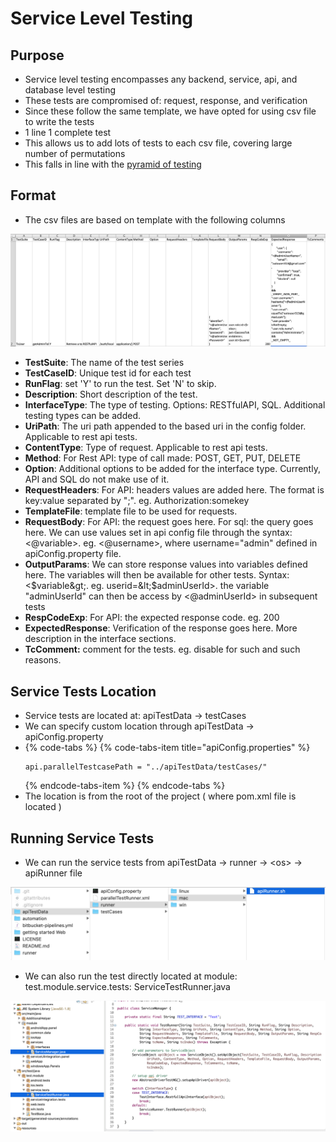# Service Level Testing

## Purpose

* Service level testing encompasses any backend, service, api, and database level testing
* These tests are compromised of: request, response, and verification
* Since these follow the same template, we have opted for using csv file to write the tests
* 1 line 1 complete test 
* This allows us to add lots of tests to each csv file, covering large number of permutations
* This falls in line with the [pyramid of testing](https://app.gitbook.com/@ehsan-matean/s/autonomx/testing-tips/pyramid-of-testing)

## Format

* The csv files are based on template with the following columns

![](../.gitbook/assets/image%20%2826%29.png)

* **TestSuite**: The name of the test series
* **TestCaseID**: Unique test id for each test
* **RunFlag**: set 'Y' to run the test. Set 'N' to skip.
* **Description**: Short description of the test.
* **InterfaceType**: The type of testing. Options: RESTfulAPI, SQL. Additional testing types can be added.
* **UriPath**: The uri path appended to the based uri in the config folder. Applicable to rest api tests.
* **ContentType**: Type of request. Applicable to rest api tests.
* **Method**: For Rest API: type of call made: POST, GET, PUT, DELETE
* **Option**: Additional options to be added for the interface type. Currently, API and SQL do not make use of it.
* **RequestHeaders**: For API: headers values are added here. The format is key:value separated by ";". eg. Authorization:somekey
* **TemplateFile**: template file to be used for requests. 
* **RequestBody**: For API: the request goes here. For sql: the query goes here. We can use values set in api config file through the syntax: &lt;@variable&gt;. eg. &lt;@username&gt;, where username="admin" defined in apiConfig.property file.
* **OutputParams**: We can store response values into variables defined here. The variables will then be available for other tests. Syntax: &lt;$variable&gt;. eg. userid=&lt;$adminUserId&gt;. the variable "adminUserId" can then be access by &lt;@adminUserId&gt; in subsequent tests
* **RespCodeExp**: For API: the expected response code. eg. 200
* **ExpectedResponse**: Verification of the response goes here. More description in the interface sections.
* **TcComment:** comment for the tests. eg. disable for such and such reasons.

## Service Tests Location

* Service tests are located at: apiTestData -&gt; testCases
* We can specify custom location through apiTestData -&gt; apiConfig.property 
* {% code-tabs %}
  {% code-tabs-item title="apiConfig.properties" %}
  ```text
  api.parallelTestcasePath = "../apiTestData/testCases/"
  ```
  {% endcode-tabs-item %}
  {% endcode-tabs %}
* The location is from the root of the project \( where pom.xml file is located \)

## Running Service Tests

* We can run the service tests from apiTestData -&gt; runner -&gt; &lt;os&gt; -&gt; apiRunner file

![](../.gitbook/assets/image%20%288%29.png)

* We can also run the test directly located at module: test.module.service.tests: ServiceTestRunner.java

![](../.gitbook/assets/image%20%2832%29.png)



